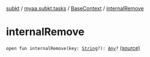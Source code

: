 [subkt](../../index.md) / [myaa.subkt.tasks](../index.md) / [BaseContext](index.md) / [internalRemove](./internal-remove.md)

# internalRemove

`open fun internalRemove(key: `[`String`](https://kotlinlang.org/api/latest/jvm/stdlib/kotlin/-string/index.html)`?): `[`Any`](https://kotlinlang.org/api/latest/jvm/stdlib/kotlin/-any/index.html)`?` [(source)](https://github.com/Myaamori/SubKt/blob/0.1.9/src/main/kotlin/myaa/subkt/tasks/plugin.kt#L99)